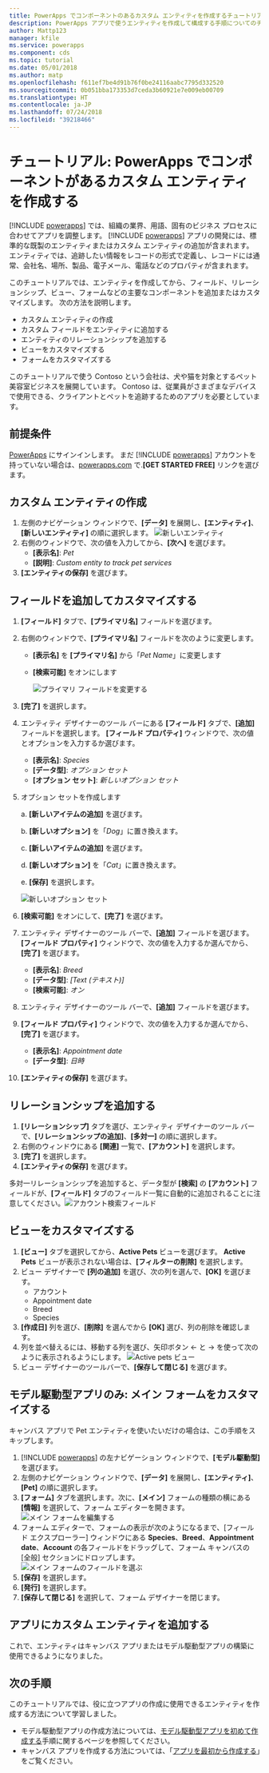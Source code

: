 ```yaml
---
title: PowerApps でコンポーネントのあるカスタム エンティティを作成するチュートリアル | Microsoft Docs
description: PowerApps アプリで使うエンティティを作成して構成する手順についてのチュートリアルです。
author: Mattp123
manager: kfile
ms.service: powerapps
ms.component: cds
ms.topic: tutorial
ms.date: 05/01/2018
ms.author: matp
ms.openlocfilehash: f611ef7be4d91b76f0be24116aabc7795d332520
ms.sourcegitcommit: 0b051bba173353d7ceda3b60921e7e009eb00709
ms.translationtype: HT
ms.contentlocale: ja-JP
ms.lasthandoff: 07/24/2018
ms.locfileid: "39218466"
---
```

# <a name="tutorial-create-a-custom-entity-that-has-components-in-powerapps"></a>チュートリアル: PowerApps でコンポーネントがあるカスタム エンティティを作成する

[!INCLUDE [powerapps](../../includes/powerapps.md)] では、組織の業界、用語、固有のビジネス プロセスに合わせてアプリを調整します。 [!INCLUDE [powerapps](../../includes/powerapps.md)] アプリの開発には、標準的な既製のエンティティまたはカスタム エンティティの追加が含まれます。 エンティティでは、追跡したい情報をレコードの形式で定義し、レコードには通常、会社名、場所、製品、電子メール、電話などのプロパティが含まれます。 

このチュートリアルでは、エンティティを作成してから、フィールド、リレーションシップ、ビュー、フォームなどの主要なコンポーネントを追加またはカスタマイズします。 次の方法を説明します。

- カスタム エンティティの作成
- カスタム フィールドをエンティティに追加する
- エンティティのリレーションシップを追加する
- ビューをカスタマイズする 
- フォームをカスタマイズする

このチュートリアルで使う Contoso という会社は、犬や猫を対象とするペット美容室ビジネスを展開しています。 Contoso は、従業員がさまざまなデバイスで使用できる、クライアントとペットを追跡するためのアプリを必要としています。

## <a name="prerequisites"></a>前提条件

[PowerApps](https://powerapps.microsoft.com/) にサインインします。 まだ [!INCLUDE [powerapps](../../includes/powerapps.md)] アカウントを持っていない場合は、[powerapps.com](https://web.powerapps.com?utm_source=padocs&utm_medium=linkinadoc&utm_campaign=referralsfromdoc) で.**[GET STARTED FREE]** リンクを選びます。

## <a name="create-a-custom-entity"></a>カスタム エンティティの作成

1. 左側のナビゲーション ウィンドウで、**[データ]** を展開し、**[エンティティ]**、**[新しいエンティティ]** の順に選択します。
    ![新しいエンティティ](media/create-custom-entity/create-new-entity.png)
2. 右側のウィンドウで、次の値を入力してから、**[次へ]** を選びます。
   - **[表示名]**: *Pet* 
   - **[説明]**: *Custom entity to track pet services*
3. **[エンティティの保存]** を選びます。

## <a name="add-and-customize-fields"></a>フィールドを追加してカスタマイズする
 
1. **[フィールド]** タブで、**[プライマリ名]** フィールドを選びます。
2. 右側のウィンドウで、**[プライマリ名]** フィールドを次のように変更します。 
   - **[表示名]** を **[プライマリ名]** から「*Pet Name*」に変更します
   - **[検索可能]** をオンにします  
  
     ![プライマリ フィールドを変更する](media/create-custom-entity/primary-field.png)
3. **[完了]** を選択します。
4. エンティティ デザイナーのツール バーにある **[フィールド]** タブで、**[追加]** フィールドを選択します。 **[フィールド プロパティ]** ウィンドウで、次の値とオプションを入力するか選びます。
   - **[表示名]**:  *Species*
   - **[データ型]**:  *オプション セット*
   - **[オプション セット]**:  *新しいオプション セット*
5. オプション セットを作成します

   a. **[新しいアイテムの追加]** を選びます。 
  
   b. **[新しいオプション]** を「*Dog*」に置き換えます。 
   
   c. **[新しいアイテムの追加]** を選びます。 
    
   d.  **[新しいオプション]** を「*Cat*」に置き換えます。 
    
   e. **[保存]** を選択します。 

   ![新しいオプション セット](media/create-custom-entity/optionset-add-items.png)

6. **[検索可能]** をオンにして、**[完了]** を選びます。

7. エンティティ デザイナーのツール バーで、**[追加]** フィールドを選びます。 **[フィールド プロパティ]** ウィンドウで、次の値を入力するか選んでから、**[完了]** を選びます。
   - **[表示名]**:  *Breed*
   - **[データ型]**:  *[Text (テキスト)]*
   - **[検索可能]**:  *オン*

8. エンティティ デザイナーのツール バーで、**[追加]** フィールドを選びます。 

9. **[フィールド プロパティ]** ウィンドウで、次の値を入力するか選んでから、**[完了]** を選びます。 
   - **[表示名]**:  *Appointment date*
   - **[データ型]**:  *日時*

10. **[エンティティの保存]** を選びます。

## <a name="add-a-relationship"></a>リレーションシップを追加する

1. **[リレーションシップ]** タブを選び、エンティティ デザイナーのツール バーで、**[リレーションシップの追加]**、**[多対一]** の順に選択します。 
2. 右側のウィンドウにある **[関連]** 一覧で、**[アカウント]** を選択します。
3. **[完了]** を選択します。
4. **[エンティティの保存]** を選びます。

多対一リレーションシップを追加すると、データ型が **[検索]** の **[アカウント]** フィールドが、**[フィールド]** タブのフィールド一覧に自動的に追加されることに注意してください。![アカウント検索フィールド](media/create-custom-entity/account-lookup-field.png)

## <a name="customize-a-view"></a>ビューをカスタマイズする

1. **[ビュー]** タブを選択してから、**Active Pets** ビューを選びます。 **Active Pets** ビューが表示されない場合は、**[フィルターの削除]** を選択します。
2. ビュー デザイナーで **[列の追加]** を選び、次の列を選んで、**[OK]** を選びます。
   - アカウント
   - Appointment date 
   - Breed 
   - Species
3. **[作成日]** 列を選び、**[削除]** を選んでから **[OK]** 選び、列の削除を確認します。
4. 列を並べ替えるには、移動する列を選び、矢印ボタン <- と -> を使って次のように表示されるようにします。
    ![Active pets ビュー](media/create-custom-entity/active-pets-view.png)
5. ビュー デザイナーのツールバーで、**[保存して閉じる]** を選びます。  

## <a name="model-driven-apps-only-customize-the-main-form"></a>モデル駆動型アプリのみ: メイン フォームをカスタマイズする

キャンバス アプリで Pet エンティティを使いたいだけの場合は、この手順をスキップします。 

1. [!INCLUDE [powerapps](../../includes/powerapps.md)] の左ナビゲーション ウィンドウで、**[モデル駆動型]** を選びます。
2. 左側のナビゲーション ウィンドウで、**[データ]** を展開し、**[エンティティ]**、**[Pet]** の順に選択します。
3. **[フォーム]** タブを選択します。次に、**[メイン]** フォームの種類の横にある **[情報]** を選択して、フォーム エディターを開きます。
    ![メイン フォームを編集する](media/create-custom-entity/main-form-edit.png)
4. フォーム エディターで、フォームの表示が次のようになるまで、[フィールド エクスプローラー] ウィンドウにある **Species**、**Breed**、**Appointment date**、**Account** の各フィールドをドラッグして、フォーム キャンバスの [全般] セクションにドロップします。
    ![メイン フォームのフィールドを選ぶ](media/create-custom-entity/main-form-edit2.png) 
5. **[保存]** を選択します。
6. **[発行]** を選択します。
7. **[保存して閉じる]** を選択して、フォーム デザイナーを閉じます。

## <a name="add-the-custom-entity-to-an-app"></a>アプリにカスタム エンティティを追加する

これで、エンティティはキャンバス アプリまたはモデル駆動型アプリの構築に使用できるようになりました。 

## <a name="next-steps"></a>次の手順

このチュートリアルでは、役に立つアプリの作成に使用できるエンティティを作成する方法について学習しました。 
- モデル駆動型アプリの作成方法については、[モデル駆動型アプリを初めて作成する](../model-driven-apps/build-first-model-driven-app.md)手順に関するページを参照してください。
- キャンバス アプリを作成する方法については、「[アプリを最初から作成する](../canvas-apps/get-started-create-from-blank.md)」をご覧ください。
